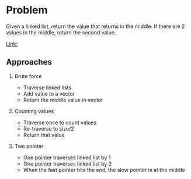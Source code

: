 
# Problem

Given a linked list, return the value that returns in the middle. If there are 2 values in the middle, return the second value.

[Link:](https://www.geeksforgeeks.org/write-a-c-function-to-print-the-middle-of-the-linked-list/)

## Approaches
1. Brute force
    - Traverse linked lists
    - Add value to a vector
    - Return the middle value in vector

2. Counting values
    - Traverse once to count values
    - Re-traverse to size/2
    - Return that value

3. Two pointer
    - One pointer traverses linked list by 1
    - One pointer traverses linked list by 2
    - When the fast pointer hits the end, the slow pointer is at the middle

